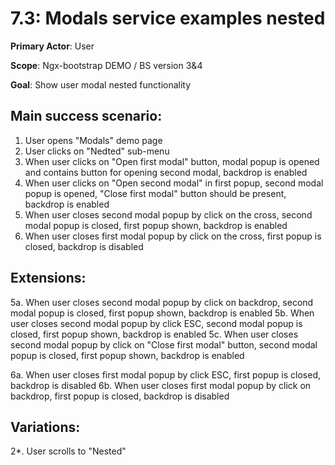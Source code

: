 7.3: Modals service examples nested
===================================

**Primary Actor**: User  

**Scope**: Ngx-bootstrap DEMO / BS version 3&4

**Goal**: Show user modal nested functionality

Main success scenario:
----------------------

1. User opens "Modals" demo page
2. User clicks on "Nedted" sub-menu
3. When user clicks on "Open first modal" button, modal popup is opened and contains button for opening second modal, backdrop is enabled
4. When user clicks on "Open second modal" in first popup, second modal popup is opened, "Close first modal" button should be present, backdrop is enabled
5. When user closes second modal popup by click on the cross, second modal popup is closed, first popup shown, backdrop is enabled
6. When user closes first modal popup by click on the cross, first popup is closed, backdrop is disabled

Extensions:
----------

5a. When user closes second modal popup by click on backdrop, second modal popup is closed, first popup shown, backdrop is enabled
5b. When user closes second modal popup by click ESC, second modal popup is closed, first popup shown, backdrop is enabled
5c. When user closes second modal popup by click on "Close first modal" button, second modal popup is closed, first popup shown, backdrop is enabled

6a. When user closes first modal popup by click ESC, first popup is closed, backdrop is disabled
6b. When user closes first modal popup by click on backdrop, first popup is closed, backdrop is disabled

Variations:
----------

2*. User scrolls to "Nested"
